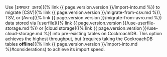 Use [`IMPORT INTO`]({% link {{ page.version.version }}/import-into.md %}) to migrate [CSV]({% link {{ page.version.version }}/migrate-from-csv.md %}), TSV, or [Avro]({% link {{ page.version.version }}/migrate-from-avro.md %}) data stored via [userfile]({% link {{ page.version.version }}/use-userfile-storage.md %}) or [cloud storage]({% link {{ page.version.version }}/use-cloud-storage.md %}) into pre-existing tables on CockroachDB. This option achieves the highest throughput, but [requires taking the CockroachDB tables **offline**]({% link {{ page.version.version }}/import-into.md %}#considerations) to achieve its import speed.